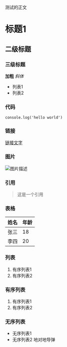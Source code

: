 
测试的正文
# 标题1
## 二级标题
### 三级标题
**加粗**
*斜体*
- 列表1
- 列表2
### 代码
```
console.log('hello world')
```
### 链接
[链接文字](https://www.example.com)
### 图片
![图片描述](https://www.example.com/image.jpg)
### 引用
> 这是一个引用
### 表格
| 姓名 | 年龄 |
| --- | --- |
| 张三 | 18 |
| 李四 | 20 |
### 列表
1. 有序列表1
2. 有序列表2
### 有序列表
1. 有序列表1
2. 有序列表2
### 无序列表
- 无序列表1
- 无序列表2
地对地导弹
